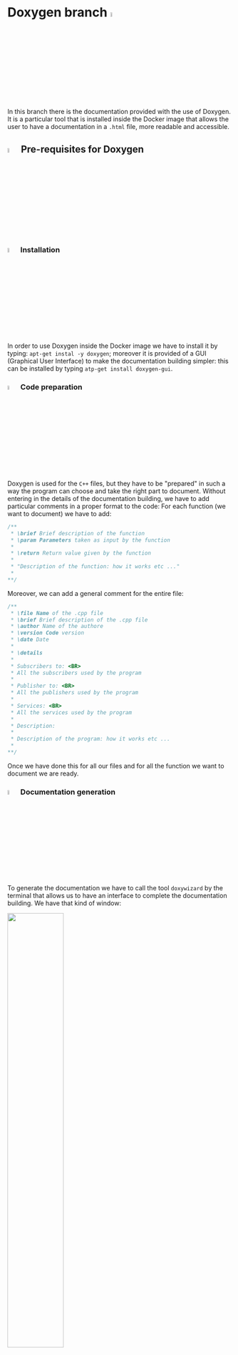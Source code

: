 # Doxygen branch <img src="https://user-images.githubusercontent.com/62358773/157435494-aad1604c-ecde-4b38-aa5e-13cef84f4620.png" width="5%" height="5%"></h2>

In this branch there is the documentation provided with the use of Doxygen. It is a particular tool that is installed inside the Docker image that allows the user to have a documentation in a `.html` file, more readable and accessible.

## <img src="https://user-images.githubusercontent.com/62358773/158230910-3ac2495f-208a-4e3c-a259-ab59f80e9d91.png" width="5%" height="5%"> Pre-requisites for Doxygen
### <img src="https://user-images.githubusercontent.com/62358773/158229723-84059fcb-d76e-41ad-a527-7b5e17a6fcd9.png" width="5%" height="5%"> Installation
In order to use Doxygen inside the Docker image we have to install it by typing: `apt-get instal -y doxygen`; moreover it is provided of a GUI (Graphical User Interface) to make the documentation building simpler: this can be installed by typing `atp-get install doxygen-gui`.

### <img src="https://user-images.githubusercontent.com/62358773/158229276-daab681f-3322-4537-a913-043d805ede11.png" width="5%" height="5%"> Code preparation
Doxygen is used for the `C++` files, but they have to be "prepared" in such a way the program can choose and take the right part to document.
Without entering in the details of the documentation building, we have to add particular comments in a proper format to the code:
For each function (we want to document) we have to add:
```cpp
/**
 * \brief Brief description of the function
 * \param Parameters taken as input by the function
 * 
 * \return Return value given by the function
 * 
 * "Description of the function: how it works etc ..."
 * 
**/
```
Moreover, we can add a general comment for the entire file:
```cpp
/**
 * \file Name of the .cpp file
 * \brief Brief description of the .cpp file
 * \author Name of the authore
 * \version	Code version
 * \date Date
 * 
 * \details
 * 
 * Subscribers to: <BR>
 * All the subscribers used by the program 
 *
 * Publisher to: <BR>
 * All the publishers used by the program 
 * 
 * Services: <BR>
 * All the services used by the program
 * 
 * Description:
 * 
 * Description of the program: how it works etc ...
 * 
**/
```
Once we have done this for all our files and for all the function we want to document we are ready.

### <img src="https://user-images.githubusercontent.com/62358773/158230063-f844e068-8486-4eca-a694-20ee48a7234f.png" width="5%" height="5%"> Documentation generation
To generate the documentation we have to call the tool `doxywizard` by the terminal that allows us to have an interface to complete the documentation building.
We have that kind of window:

<img src="https://user-images.githubusercontent.com/62358773/158227235-e41e1232-3aee-4503-8097-d630dba64f98.jpg" width=50% height=50%>

Once defined all the fieds with the proper arguments can press the `next` button and `run` (at the end of the process).
We can see that in the folder we specified as *destination folder* we will have two different folders:
* html (html documentation)
* latex (latex documentation)

### <img src="https://user-images.githubusercontent.com/62358773/158230379-3c1a609e-e437-4c90-9f94-90f70d162e8a.png" width="5%" height="5%"> Directory organization
Inside this project the *destination directory* is the [`docs`](https://github.com/mmatteo-hub/RT2_Assignment1/tree/doxygen/assignment/docs) folder where we can find the two other directories [`html`](https://github.com/mmatteo-hub/RT2_Assignment1/tree/doxygen/assignment/docs/html) and [`latex`](https://github.com/mmatteo-hub/RT2_Assignment1/tree/doxygen/assignment/docs/latex).

### <img src="https://user-images.githubusercontent.com/62358773/158228247-fe97068d-5dbd-431b-bc88-2f3b16f7dd63.png" width="5%" height="5%"> HTML result for the documentation

By double-clicking on *index.html* inside the [`html`](https://github.com/mmatteo-hub/RT2_Assignment1/tree/doxygen/assignment/docs/html) directory (or by opening it with a browser) we can see the result of the documentation provided by the Doxygen tool.
